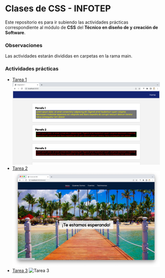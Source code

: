 # Clases de CSS - INFOTEP

Este repositorio es para ir subiendo las actividades prácticas correspondiente al módulo de **CSS** del **Técnico en diseño de y creación de Software**.

### Observaciones
Las actividades estarán divididas en carpetas en la rama main.

### Actividades prácticas
- [Tarea 1](./tarea1/index.html)
![Tarea 1](./tarea1/tarea1.png)
- [Tarea 2](./tarea2/index.html)
![Tarea 2](./tarea2/tarea2.png)
- [Tarea 3](./tarea3/index.html)
![Tarea 3]()





